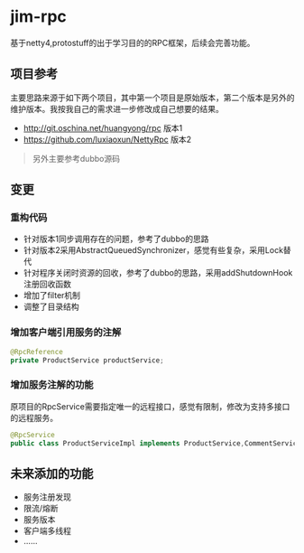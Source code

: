 # jim-rpc
基于netty4,protostuff的出于学习目的的RPC框架，后续会完善功能。

## 项目参考
主要思路来源于如下两个项目，其中第一个项目是原始版本，第二个版本是另外的维护版本。我按我自己的需求进一步修改成自己想要的结果。
+ http://git.oschina.net/huangyong/rpc 版本1
+ https://github.com/luxiaoxun/NettyRpc 版本2

> 另外主要参考dubbo源码

## 变更
### 重构代码

+ 针对版本1同步调用存在的问题，参考了dubbo的思路
+ 针对版本2采用AbstractQueuedSynchronizer，感觉有些复杂，采用Lock替代
+ 针对程序关闭时资源的回收，参考了dubbo的思路，采用addShutdownHook注册回收函数
+ 增加了filter机制
+ 调整了目录结构


### 增加客户端引用服务的注解

``` java
@RpcReference
private ProductService productService;

```

### 增加服务注解的功能
原项目的RpcService需要指定唯一的远程接口，感觉有限制，修改为支持多接口的远程服务。
```java
@RpcService
public class ProductServiceImpl implements ProductService,CommentService 
```

## 未来添加的功能
+ 服务注册发现
+ 限流/熔断
+ 服务版本
+ 客户端多线程
+ ......


